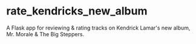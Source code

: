 # rate_kendricks_new_album

A Flask app for reviewing & rating tracks on Kendrick Lamar's new album, Mr. Morale & The Big Steppers.
